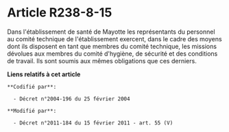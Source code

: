 # Article R238-8-15

Dans l'établissement de santé de Mayotte les représentants du personnel au  comité technique de l'établissement exercent,
dans le cadre des moyens dont ils disposent en tant que membres du  comité technique, les missions dévolues aux membres du
comité d'hygiène, de sécurité et des conditions de travail. Ils sont soumis aux mêmes obligations que ces derniers.

**Liens relatifs à cet article**

	**Codifié par**:

	  - Décret n°2004-196 du 25 février 2004

	**Modifié par**:

	  - Décret n°2011-184 du 15 février 2011 - art. 55 (V)
